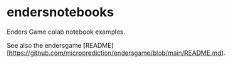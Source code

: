 # endersnotebooks
Enders Game colab notebook examples. 

See also the endersgame [README][https://github.com/microprediction/endersgame/blob/main/README.md).
